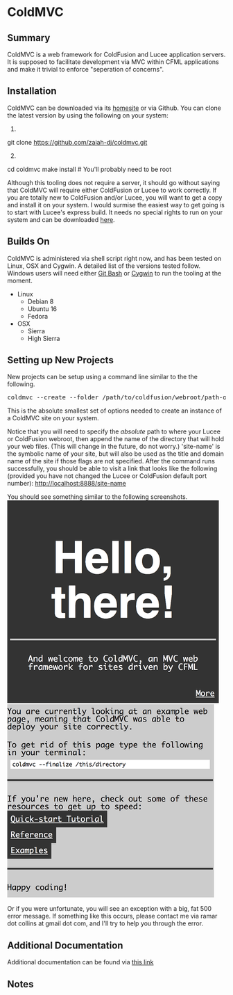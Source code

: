 # ColdMVC

## Summary

ColdMVC is a web framework for ColdFusion and Lucee application servers.   It is supposed to facilitate development via MVC within CFML applications and make it trivial to enforce "seperation of concerns".  



## Installation

ColdMVC can be downloaded via its <a href="http://ramarcollins.com/coldmvc">homesite</a> or via Github.  You can clone the latest version by using the following on your system:

1. <pre>
git clone https://github.com/zaiah-dj/coldmvc.git
</pre>

2. <pre>
cd coldmvc
make install # You'll probably need to be root
</pre>

Although this tooling does not require a server, it should go without saying
that ColdMVC will require either ColdFusion or Lucee to work correctly.  If you are totally new to ColdFusion and/or Lucee, you will want to get a copy and install it on your system.  I would surmise the easiest way to get going is to start with Lucee's express build.
It needs no special rights to run on your system and can be downloaded <a href="http://download.lucee.org/?type=releases">here</a>. 


## Builds On
ColdMVC is administered via shell script right now, and has been tested on Linux, OSX and Cygwin.   A detailed list of the versions tested follow.   Windows users will need either <a href="https://git-for-windows.github.io">Git Bash</a> or <a href="https://www.cygwin.com">Cygwin</a> to run the tooling at the moment. 

<ul>
<li>
	Linux
	<ul>
		<li>Debian 8</li>
		<li>Ubuntu 16</li>
		<li>Fedora</li>
	</ul>
</li>
<li>
	OSX	
	<ul>
		<li>Sierra</li>
		<li>High Sierra</li>
	</ul>
</li>
</ul>
 


## Setting up New Projects

New projects can be setup using a command line similar to the the following.
<pre>
coldmvc --create --folder /path/to/coldfusion/webroot/path-of-site -n 'site-name'
</pre>

This is the absolute smallest set of options needed to create an instance of a
ColdMVC site on your system. 

Notice that you will need to specify the <i>absolute</i> path to where your Lucee or ColdFusion webroot, then append the name of the directory that will hold your web files.  (This will change in the future, do not worry.)  'site-name' is the symbolic name of your site, but will also be used as the title and domain name of the site if those flags are not specified.   After the command runs successfully, you should be able to visit a link that looks like the following (provided you have not changed the Lucee or ColdFusion default port number): 
<a href="http://localhost:8888/site-name">http://localhost:8888/site-name</a>

You should see something similar to the following screenshots. 
<img style="margin: 0 auto" src="img/first-page-400x400.png" />
<img style="margin: 0 auto" src="img/second-page-400x400.png" />

Or if you were unfortunate, you will see an exception with a big, fat 500 error message.  If something like this occurs, please contact me via ramar dot collins at gmail dot com, and I'll try to help you through the error.




## Additional Documentation

Additional documentation can be found via <a href="http://ramarcollins.com/coldmvc">this link</a>


## Notes


<link href="style.css" rel="stylesheet">


